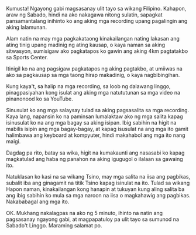 Kumusta! Ngayong gabi magsasanay ulit tayo sa wikang Filipino. Kahapon, araw ng Sabado, hindi na ako nakagawa nitong sulatin, sapagkat pansamantalang inihinto ko ang aking mga recording upang pagalingin ang aking lalamunan. 

Alam natin na may mga pagkakataong kinakailangan nating lakasan ang ating tinig upang madinig ng ating kausap, o kaya naman sa aking sitwasyon, sumisigaw ako pagkatapos ko gawin ang aking 4km pagtatakbo sa Sports Center.

Itinigil ko na ang pagsigaw pagkatapos ng aking pagtakbo, at umiiwas na ako sa pagkausap sa mga taong hirap makadinig, o kaya nagbibingihan.

Kung kaya't, sa halip na mga recording, sa loob ng dalawang linggo, pinagpasiyahan kong isulat ang aking mga natututunan sa mga video na pinanonood ko sa YouTube.

Sinusulat ko ang mga salaysay tulad sa aking pagsasalita sa mga recording. Kaya lang, napansin ko na paminsan lumalaktaw ako ng mga salita kapag isinusulat ko na ang mga bagay sa aking isipan. Ibig sabihin na higit na mabilis isipin ang mga bagay-bagay, at kapag isusulat na ang mga ito gamit halimbawa ang keyboard at kompyuter, hindi makahabol ang mga ito nang maigi.

Dagdag pa rito, batay sa wika, higit na kumakaunti ang nasasabi ko kapag magkatulad ang haba ng panahon na aking igugugol o ilalaan sa gawaing ito.

Natuklasan ko kasi na sa wikang Tsino, may mga salita na iisa ang pagbikas, subalit iba ang ginagamit na titik Tsino kapag isinulat na ito. Tulad sa wikang Hapon naman, kinakailangan kong hanapin at tukuyan kung aling salita ba ang ibig sabihin ko mula sa mga naroon na iisa o magkahawig ang pagbikas. Nakababagal ang mga ito.

OK. Mukhang nakalagpas na ako ng 5 minuto, ihinto na natin ang pagsasanay ngayong gabi, at magpapatuloy pa ulit tayo sa sumunod na Sabado't Linggo. Maraming salamat po.
